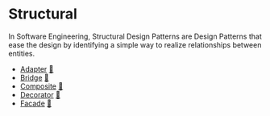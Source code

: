 # Structural

In Software Engineering, Structural Design Patterns are Design Patterns that
ease the design by identifying a simple way to realize relationships between
entities.

* [Adapter](adapter) [:book:](http://en.wikipedia.org/wiki/Adapter_pattern)
* [Bridge](bridge) [:book:](http://en.wikipedia.org/wiki/Bridge_pattern)
* [Composite](composite) [:book:](http://en.wikipedia.org/wiki/Composite_pattern)
* [Decorator](decorator) [:book:](http://en.wikipedia.org/wiki/Decoratorpattern)
* [Facade](facade) [:book:](http://en.wikipedia.org/wiki/Facadepattern)
